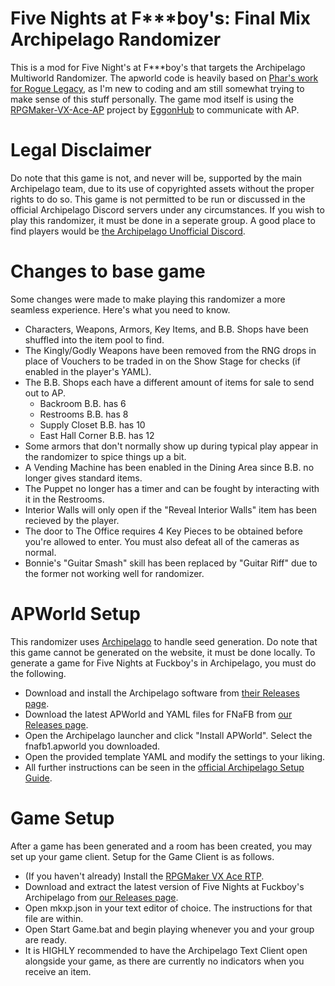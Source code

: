 # Five Nights at F***boy's: Final Mix Archipelago Randomizer
 This is a mod for Five Night's at F***boy's that targets the Archipelago Multiworld Randomizer.
 The apworld code is heavily based on [Phar's work for Rogue Legacy](https://github.com/ArchipelagoMW/Archipelago/tree/main/worlds/rogue_legacy), as I'm new to coding and am still somewhat trying to make sense of this stuff personally.
 The game mod itself is using the [RPGMaker-VX-Ace-AP](https://github.com/EggonHub/RPGMaker-VX-Ace-AP) project by [EggonHub](https://github.com/EggonHub) to communicate with AP.

# Legal Disclaimer
 Do note that this game is not, and never will be, supported by the main Archipelago team, due to its use of copyrighted assets without the proper rights to do so.
 This game is not permitted to be run or discussed in the official Archipelago Discord servers under any circumstances.
 If you wish to play this randomizer, it must be done in a seperate group. A good place to find players would be [the Archipelago Unofficial Discord](https://discord.gg/Nu4X9gmGDR).

# Changes to base game
 Some changes were made to make playing this randomizer a more seamless experience. Here's what you need to know.
 - Characters, Weapons, Armors, Key Items, and B.B. Shops have been shuffled into the item pool to find.
 - The Kingly/Godly Weapons have been removed from the RNG drops in place of Vouchers to be traded in on the Show Stage for checks (if enabled in the player's YAML).
 - The B.B. Shops each have a different amount of items for sale to send out to AP.
     - Backroom B.B. has 6
     - Restrooms B.B. has 8
     - Supply Closet B.B. has 10
     - East Hall Corner B.B. has 12
 - Some armors that don't normally show up during typical play appear in the randomizer to spice things up a bit.
 - A Vending Machine has been enabled in the Dining Area since B.B. no longer gives standard items.
 - The Puppet no longer has a timer and can be fought by interacting with it in the Restrooms.
 - Interior Walls will only open if the "Reveal Interior Walls" item has been recieved by the player.
 - The door to The Office requires 4 Key Pieces to be obtained before you're allowed to enter. You must also defeat all of the cameras as normal.
 - Bonnie's "Guitar Smash" skill has been replaced by "Guitar Riff" due to the former not working well for randomizer.

# APWorld Setup
 This randomizer uses [Archipelago](https://github.com/ArchipelagoMW/Archipelago) to handle seed generation.
 Do note that this game cannot be generated on the website, it must be done locally.
 To generate a game for Five Nights at Fuckboy's in Archipelago, you must do the following.
 - Download and install the Archipelago software from [their Releases page](https://github.com/ArchipelagoMW/Archipelago/releases/tag/0.5.0).
 - Download the latest APWorld and YAML files for FNaFB from [our Releases page](https://github.com/Scrungip/FNaFBAP/releases).
 - Open the Archipelago launcher and click "Install APWorld". Select the fnafb1.apworld you downloaded.
 - Open the provided template YAML and modify the settings to your liking.
 - All further instructions can be seen in the [official Archipelago Setup Guide](https://archipelago.gg/tutorial/Archipelago/setup/en#on-your-local-installation).

# Game Setup
 After a game has been generated and a room has been created, you may set up your game client.
 Setup for the Game Client is as follows.
 - (If you haven't already) Install the [RPGMaker VX Ace RTP](https://www.rpgmakerweb.com/run-time-package).
 - Download and extract the latest version of Five Nights at Fuckboy's Archipelago from [our Releases page](https://github.com/Scrungip/FNaFBAP/releases).
 - Open mkxp.json in your text editor of choice. The instructions for that file are within.
 - Open Start Game.bat and begin playing whenever you and your group are ready.
 - It is HIGHLY recommended to have the Archipelago Text Client open alongside your game, as there are currently no indicators when you receive an item.
